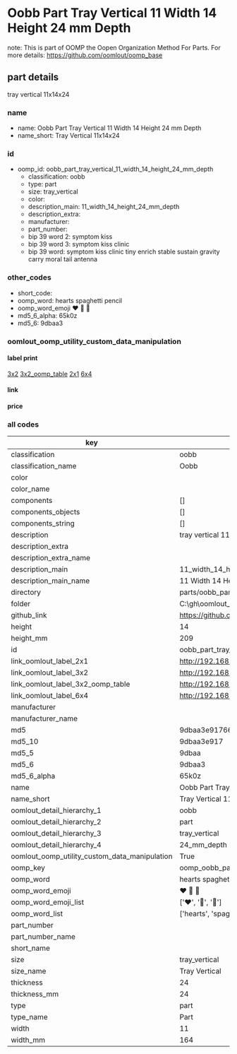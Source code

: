 # Oobb Part Tray Vertical 11 Width 14 Height 24 mm Depth  

note: This is part of OOMP the Oopen Organization Method For Parts. For more details: https://github.com/oomlout/oomp_base

##  part details
  



tray vertical 11x14x24



### name
* name: Oobb Part Tray Vertical 11 Width 14 Height 24 mm Depth
* name_short: Tray Vertical 11x14x24 
### id
* oomp_id: oobb_part_tray_vertical_11_width_14_height_24_mm_depth
  * classification: oobb
  * type: part
  * size: tray_vertical
  * color: 
  * description_main: 11_width_14_height_24_mm_depth
  * description_extra: 
  * manufacturer: 
  * part_number: 
  * bip 39 word 2: symptom kiss
  * bip 39 word 3: symptom kiss clinic
  * bip 39 word: symptom kiss clinic tiny enrich stable sustain gravity carry moral tail antenna

### other_codes
* short_code: 
* oomp_word: hearts spaghetti pencil
* oomp_word_emoji :hearts: :spaghetti: :pencil:
* md5_6_alpha: 65k0z
* md5_6: 9dbaa3






### oomlout_oomp_utility_custom_data_manipulation
#### label print
[3x2](http://192.168.1.245:1112/?label=oomp%2065k0z)
[3x2_oomp_table](http://192.168.1.108:1112/?label=oomp%2065k0z)
[2x1](http://192.168.1.242:1112/?label=oomp%2065k0z)
[6x4](http://192.168.1.55:1112/?label=oomp%2065k0z)    

#### link

                              

#### price







### all codes 
| key | value |  
| --- | --- |  
| classification | oobb |  
| classification_name | Oobb |  
| color |  |  
| color_name |  |  
| components | [] |  
| components_objects | [] |  
| components_string | [] |  
| description | tray vertical 11x14x24 |  
| description_extra |  |  
| description_extra_name |  |  
| description_main | 11_width_14_height_24_mm_depth |  
| description_main_name | 11 Width 14 Height 24 mm Depth |  
| directory | parts/oobb_part_tray_vertical_11_width_14_height_24_mm_depth |  
| folder | C:\gh\oomlout_oobb_version_4_generated_parts\parts\oobb_part_tray_vertical_11_width_14_height_24_mm_depth |  
| github_link | https://github.com/oomlout/oomlout_oomp_part_src/tree/main/parts/oobb_part_tray_vertical_11_width_14_height_24_mm_depth |  
| height | 14 |  
| height_mm | 209 |  
| id | oobb_part_tray_vertical_11_width_14_height_24_mm_depth |  
| link_oomlout_label_2x1 | http://192.168.1.242:1112/?label=oomp%2065k0z |  
| link_oomlout_label_3x2 | http://192.168.1.245:1112/?label=oomp%2065k0z |  
| link_oomlout_label_3x2_oomp_table | http://192.168.1.108:1112/?label=oomp%2065k0z |  
| link_oomlout_label_6x4 | http://192.168.1.55:1112/?label=oomp%2065k0z |  
| manufacturer |  |  
| manufacturer_name |  |  
| md5 | 9dbaa3e917661b5f4f258e26565eb6e4 |  
| md5_10 | 9dbaa3e917 |  
| md5_5 | 9dbaa |  
| md5_6 | 9dbaa3 |  
| md5_6_alpha | 65k0z |  
| name | Oobb Part Tray Vertical 11 Width 14 Height 24 mm Depth |  
| name_short | Tray Vertical 11x14x24  |  
| oomlout_detail_hierarchy_1 | oobb |  
| oomlout_detail_hierarchy_2 | part |  
| oomlout_detail_hierarchy_3 | tray_vertical |  
| oomlout_detail_hierarchy_4 | 24_mm_depth |  
| oomlout_oomp_utility_custom_data_manipulation | True |  
| oomp_key | oomp_oobb_part_tray_vertical_11_width_14_height_24_mm_depth |  
| oomp_word | hearts spaghetti pencil |  
| oomp_word_emoji | :hearts: :spaghetti: :pencil: |  
| oomp_word_emoji_list | [':hearts:', ':spaghetti:', ':pencil:'] |  
| oomp_word_list | ['hearts', 'spaghetti', 'pencil'] |  
| part_number |  |  
| part_number_name |  |  
| short_name |  |  
| size | tray_vertical |  
| size_name | Tray Vertical |  
| thickness | 24 |  
| thickness_mm | 24 |  
| type | part |  
| type_name | Part |  
| width | 11 |  
| width_mm | 164 |  
